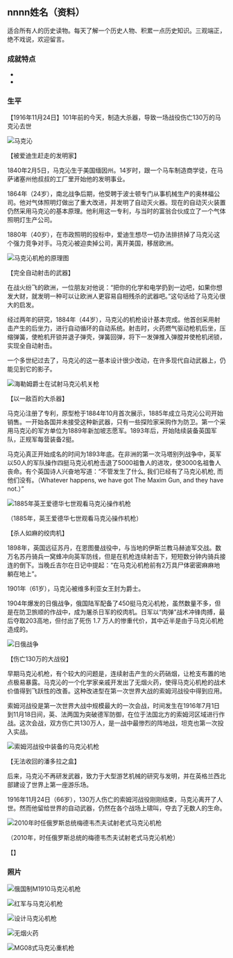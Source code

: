 ## nnnn姓名（资料）

适合所有人的历史读物。每天了解一个历史人物、积累一点历史知识。三观端正，绝不戏说，欢迎留言。  

### 成就特点

- ​
- ​


### 生平

【1916年11月24日】101年前的今天，制造大杀器，导致一场战役伤亡130万的马克沁去世

![马克沁](马克沁.jpg)

【被爱迪生赶走的发明家】

1840年2月5日，马克沁生于美国缅因州。14岁时，跟一个马车制造商学徒，在马萨诸塞州他叔叔的工厂里开始他的发明事业。

1864年（24岁），南北战争后期，他受聘于波士顿专门从事机械生产的奥林福公司。他对气体照明灯做出了重大改进，并发明了自动灭火器。现在的自动灭火装置仍然采用马克沁的基本原理。他利用这一专利，与当时的富翁合伙成立了一个气体照明灯生产公司。

1880年（40岁），在市政照明的投标中，爱迪生想尽一切办法排挤掉了马克沁这个强力竞争对手。马克沁被迫卖掉公司，离开美国，移居欧洲。

![马克沁机枪的原理图](马克沁机枪的原理图.jpg)

【完全自动射击的武器】

在战火纷飞的欧洲，一位朋友对他说：“把你的化学和电学扔到一边吧，如果你想发大财，就发明一种可以让欧洲人更容易自相残杀的武器吧。”这句话给了马克沁很大的启发。

经过两年的研究，1884年（44岁），马克沁的机枪设计基本完成。他首创采用射击产生的后坐力，进行自动循环的自动系统。射击时，火药燃气驱动枪机后坐，压缩弹簧，使枪机开锁并退子弹壳，弹簧回弹，将下一发弹推入弹膛并使枪机闭锁，实现全自动射击。

一个多世纪过去了，马克沁的这一基本设计很少改动，在许多现代自动武器上，仍能见到它的影子。 

![海勒姆爵士在试射马克沁机关枪](海勒姆爵士在试射马克沁机关枪.jpg)



【以一敌百的大杀器】

马克沁注册了专利，原型枪于1884年10月首次展示，1885年成立马克沁公司开始销售。一开始各国并未接受这种新武器，只有一些探险家采购作为防卫。第一个采用马克沁的军方单位为1889年新加坡志愿军。1893年后，开始陆续装备英国军队，正规军每营装备2挺。

马克沁真正开始成名的时间为1893年底。在非洲的第一次马塔别列战争中，英军以50人的军队操作四挺马克沁机枪击退了5000祖鲁人的进攻，使3000名祖鲁人丧命。有个英国诗人兴奋地写道：“不管发生了什么, 我们已经有了马克沁机枪, 而他们没有。（Whatever happens, we have got The Maxim Gun, and they have not.）”

![1885年英王爱德华七世观看马克沁操作机枪](1885年英王爱德华七世观看马克沁操作机枪.jpg)

（1885年，英王爱德华七世观看马克沁操作机枪）

【杀人如麻的绞肉机】

1898年，英国远征苏丹，在恩图曼战役中，与当地的伊斯兰教马赫迪军交战。数万名苏丹骑兵一窝蜂冲向英军防线，但是在机枪连续射击下，短短数分钟内骑兵接连的倒下。当晚丘吉尔在日记中提起：“在马克沁机枪前有2万具尸体密密麻麻地躺在地上”。

1901年（61岁），马克沁被维多利亚女王封为爵士。

1904年爆发的日俄战争，俄国陆军配备了450挺马克沁机枪，虽然数量不多，但是在防卫旅顺的作战中，成为屠杀日军的绞肉机。日军以“肉弹”战术冲锋肉搏，最后夺取203高地，但付出了死伤 1.7 万人的惨重代价，其中近半是由于马克沁机枪造成的。

![日俄战争](日俄战争.jpg)

【伤亡130万的大战役】

早期马克沁机枪，有个较大的问题是，连续射击产生的火药硝烟，让枪支布置的地点极易暴露。马克沁的一个化学家亲戚开发出了无烟火药，使得马克沁机枪的战术价值得到飞跃性的改善。这种改进型在第一次世界大战的索姆河战役中得到应用。

索姆河战役是第一次世界大战中规模最大的一次会战，时间发生在1916年7月1日到11月18日间，英、法两国为突破德军防御，在位于法国北方的索姆河区域进行作战。这次会战，双方伤亡共130万人，是一战中最惨烈的阵地战，坦克也第一次投入实战。

![索姆河战役中装备的马克沁机枪](索姆河战役中装备的马克沁机枪.jpeg)



【无法收回的潘多拉之盒】

后来，马克沁不再研发武器，致力于大型游艺机械的研究与发明，并在英格兰西北部建设了世界上第一座游乐场。

1916年11月24日（66岁），130万人伤亡的索姆河战役刚刚结束，马克沁离开了人世。然而他留给世界的自动武器，仍然在各个战场上啸叫，夺去了无数人的生命。

![2010年时任俄罗斯总统梅德韦杰夫试射老式马克沁机枪](2010年时任俄罗斯总统梅德韦杰夫试射老式马克沁机枪.jpg)

（2010年，时任俄罗斯总统的梅德韦杰夫试射老式马克沁机枪）



【】

### 照片





![俄国制M1910马克沁机枪](俄国制M1910马克沁机枪.jpg)



![红军与马克沁机枪](红军与马克沁机枪.jpg)





![设计马克沁机枪](设计马克沁机枪.jpg)

![无烟火药](无烟火药.jpg)

![MG08式马克沁重机枪](MG08式马克沁重机枪.jpg)